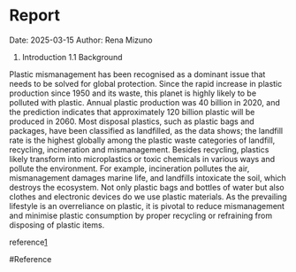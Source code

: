 # Report
Date: 2025-03-15
Author: Rena Mizuno 

1. Introduction
1.1 Background

Plastic mismanagement has been recognised as a dominant issue that needs to be solved for global protection. Since the rapid increase in plastic production since 1950 and its waste, this planet is highly likely to be polluted with plastic. Annual plastic production was 40 billion in 2020, and the prediction indicates that approximately 120 billion plastic will be produced in 2060. Most disposal plastics, such as plastic bags and packages, have been classified as landfilled, as the data shows; the landfill rate is the highest globally among the plastic waste categories of landfill, recycling, incineration and mismanagement. Besides recycling, plastics likely transform into microplastics or toxic chemicals in various ways and pollute the environment. For example, incineration pollutes the air, mismanagement damages marine life, and landfills intoxicate the soil, which destroys the ecosystem. 
 Not only plastic bags and bottles of water but also clothes and electronic devices do we use plastic materials. As the prevailing lifestyle is an overreliance on plastic, it is pivotal to reduce mismanagement and minimise plastic consumption by proper recycling or refraining from disposing of plastic items. 



reference[1]

#Reference

[1]: trial

